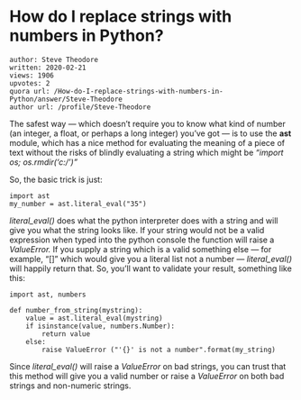 # How do I replace strings with numbers in Python?

	author: Steve Theodore
	written: 2020-02-21
	views: 1906
	upvotes: 2
	quora url: /How-do-I-replace-strings-with-numbers-in-Python/answer/Steve-Theodore
	author url: /profile/Steve-Theodore


The safest way — which doesn’t require you to know what kind of number (an integer, a float, or perhaps a long integer) you’ve got — is to use the __ast__ module, which has a nice method for evaluating the meaning of a piece of text without the risks of blindly evaluating a string which might be _“import os; os.rmdir(‘c:/’)”_ 

So, the basic trick is just:

    import ast
    my_number = ast.literal_eval("35")

_literal_eval()_ does what the python interpreter does with a string and will give you what the string looks like. If your string would not be a valid expression when typed into the python console the function will raise a _ValueError._ If you supply a string which is a valid something else — for example, “[]” which would give you a literal list not a number — _literal_eval()_  will happily return that. So, you’ll want to validate your result, something like this:

    import ast, numbers
    
    def number_from_string(mystring):
    	value = ast.literal_eval(mystring)
    	if isinstance(value, numbers.Number):
    		return value
    	else:
    		raise ValueError ("'{}' is not a number".format(my_string)

Since _literal_eval()_ will raise a _ValueError_ on bad strings, you can trust that this method will give you a valid number or raise a _ValueError_ on both bad strings and non-numeric strings.


